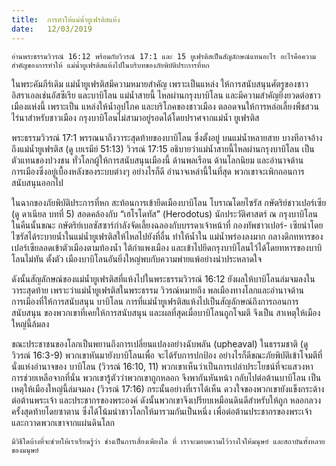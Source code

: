 ```yaml
---
title:  การทำให้แม่น้ำยูเฟรติสแห้ง
date:   12/03/2019
---
```


`อ่านพระธรรมวิวรณ์ 16:12 พร้อมกับวิวรณ์ 17:1 และ 15 ยูเฟรติสเป็นสัญลักษณ์แทนอะไร อะไรคือความสำคัญของการทำให้ แม่น้ำยูเฟรติสแห้งไปในบริบทของภัยพิบัติประการที่หก`

ในพระคัมภีร์เดิม แม่น้ำยูเฟรติสมีความหมายสำคัญ เพราะเป็นแหล่ง ให้การสนับสนุนศัตรูของชาวอิสราเอลเช่นอัสซีเรีย และบาบิโลน แม่น้ำสายนี้ ไหลผ่านกรุงบาบิโลน และมีความสำคัญยิ่งยวดต่อชาวเมืองแห่งนี้ เพราะเป็น แหล่งให้น้ำอุปโภค และบริโภคของชาวเมือง ตลอดจนให้การหล่อเลี้ยงพืชสวน ไร่นาสำหรับชาวเมือง กรุงบาบิโลนไม่สามาอยู่รอดได้โดยปราศจากแม่น้ำ ยูเฟรติส

พระธรรมวิวรณ์ 17:1 พรรณนาถึงวาระสุดท้ายของบาบิโลน ซึ่งตั้งอยู่ บนแม่น้ำหลายสาย บางทีอาจอ้างถึงแม่น้ำยูเฟรติส (ดู เยเรมีย์ 51:13) วิวรณ์ 17:15 อธิบายว่าแม่น้ำสายนี้ไหลผ่านกรุงบาบิโลน เป็นตัวแทนของปวงชน ทั่วโลกผู้ให้การสนับสนุนเมืองนี้ ด้านพลเรือน ด้านโลกนิยม และอำนาจด้าน การเมืองซึ่งอยู่เบื้องหลังของระบบต่างๆ อย่างไรก็ดี อำนาจเหล่านี้ในที่สุด พวกเขาจะเพิกถอนการสนับสนุนออกไป

ในฉากของภัยพิบัติประการที่หก สะท้อนการเข้ายึดเมืองบาบิโลน โบราณโดยไซรัส กษัตริย์ชาวเปอร์เซีย (ดู ดาเนียล บทที่ 5) สอดคล้องกับ “เฮโรโดทัส” (Herodotus) นักประวัติศาสตร์ ณ กรุงบาบิโลน ในคืนนั้นขณะ กษัตริย์เบลซัสซาร์กำลังจัดเลี้ยงฉลองกับบรรดาเจ้าหน้าที่ กองทัพชาวเปอร์- เซียนำโดยไซรัสได้ระบายน้ำในแม่น้ำยูเฟรติสให้ไหลไปยังที่อื่น ทำให้น้ำใน แม่น้ำพร่องลงมาก กลางดึกทหารของเปอร์เซียลอดเข้าตัวเมืองตามท้องน้ำ ใต้กำแพงเมือง และเข้าไปยึดกรุงบาบิโลนไว้ได้โดยทหารของบาบิโลนไม่ทัน ตั้งตัว เมืองบาบิโลนอันยิ่งใหญ่พบกับความพ่ายแพ้อย่างน่าประหลาดใจ

ดังนั้นสัญลักษณ์ของแม่น้ำยูเฟรติสที่แห้งไปในพระธรรมวิวรณ์ 16:12 ยังผลให้บาบิโลนล่มจมลงในวาระสุดท้าย เพราะว่าแม่น้ำยูเฟรติสในพระธรรม วิวรณ์หมายถึง พลเมืองทางโลกและอำนาจด้านการเมืองที่ให้การสนับสนุน บาบิโลน การที่แม่น้ำยูเฟรติสแห้งไปเป็นสัญลักษณ์ถึงการถอนการสนับสนุน ของพวกเขาที่เคยให้การสนับสนุน และผลที่สุดเมื่อบาบิโลนถูกโจมตี จึงเป็น สาเหตุให้เมืองใหญ่นี้ล้มลง

ขณะประชาชนของโลกเป็นพยานถึงการเปลี่ยนแปลงอย่างฉับพลัน (upheaval) ในธรรมชาติ (ดูวิวรณ์ 16:3-9) พวกเขาหันมายังบาบิโลนเพื่อ จะได้รับการปกป้อง อย่างไรก็ดีขณะภัยพิบัติเข้าโจมตีที่นั่งแห่งอำนาจของ บาบิโลน (วิวรณ์ 16:10, 11) พวกเขาเห็นว่าเป็นการเปล่าประโยชน์ที่จะแสวงหา การช่วยเหลือจากที่นั่น พวกเขารู้ตัวว่าพวกเขาถูกหลอก จึงพากันหันหน้า กลับไปต่อต้านบาบิโลน เป็นเหตุให้เมืองใหญ่นี้ล่มจมลง (วิวรณ์ 17:16) กระนั้นอย่างที่เราได้เห็น ดวงใจของพวกเขายังแข็งกระด้างต่อต้านพระเจ้า และประชากรของพระองค์ ดังนั้นพวกเขาจึงเปรียบเหมือนดินดีสำหรับให้ถูก หลอกลวงครั้งสุดท้ายโดยซาตาน ซึ่งได้โน้มนำชาวโลกให้มารวมกันเป็นหนึ่ง เพื่อต่อต้านประชากรของพระเจ้า และกวาดพวกเขาจากแผ่นดินโลก

`มีวิธีใดบ้างที่จะช่วยให้เราเรียนรู้ว่า ช่างเป็นการเสี่ยงเพียงใด ที่ เราจะมอบความไว้วางใจให้มนุษย์ และสถาบันทั้งหลายของมนุษย์`
